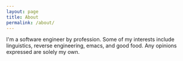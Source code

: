 ```yaml
---
layout: page
title: About
permalink: /about/
---
```


I'm a software engineer by profession. Some of my interests include linguistics, reverse engineering, emacs, and good food. Any opinions expressed are solely my own.

